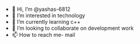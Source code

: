 - 👋 Hi, I’m @yashas-6812
- 👀 I’m interested in technology
- 🌱 I’m currently learning c++
- 💞️ I’m looking to collaborate on development work
- 📫 How to reach me- mail

<!---
yashas-6812/yashas-6812 is a ✨ special ✨ repository because its `README.md` (this file) appears on your GitHub profile.
You can click the Preview link to take a look at your changes.
--->
